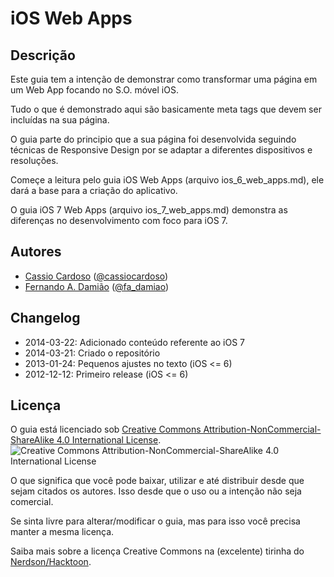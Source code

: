 # iOS Web Apps

## Descrição

Este guia tem a intenção de demonstrar como transformar uma página em um Web App focando no S.O. móvel iOS.

Tudo o que é demonstrado aqui são basicamente meta tags que devem ser incluídas na sua página.

O guia parte do principio que a sua página foi desenvolvida seguindo técnicas de Responsive Design por se adaptar a diferentes dispositivos e resoluções.

Começe a leitura pelo guia iOS Web Apps (arquivo ios_6_web_apps.md), ele dará a base para a criação do aplicativo.

O guia iOS 7 Web Apps (arquivo ios_7_web_apps.md) demonstra as diferenças no desenvolvimento com foco para iOS 7.

## Autores

 * [Cassio Cardoso](https://github.com/cassiocardoso) ([@cassiocardoso](https://twitter.com/cassiocardoso/))
 * [Fernando A. Damião](https://github.com/fadamiao) ([@fa_damiao](https://twitter.com/fa_damiao/))

## Changelog

 * 2014-03-22: Adicionado conteúdo referente ao iOS 7
 * 2014-03-21: Criado o repositório
 * 2013-01-24: Pequenos ajustes no texto (iOS <= 6)
 * 2012-12-12: Primeiro release (iOS <= 6)

## Licença

O guia está licenciado sob [Creative Commons Attribution-NonCommercial-ShareAlike 4.0 International License](http://creativecommons.org/licenses/by-nc-sa/4.0/). ![Creative Commons Attribution-NonCommercial-ShareAlike 4.0 International License](http://i.creativecommons.org/l/by-nc-sa/4.0/88x31.png)

O que significa que você pode baixar, utilizar e até distribuir desde que sejam citados os autores. Isso desde que o uso ou a intenção não seja comercial.

Se sinta livre para alterar/modificar o guia, mas para isso você precisa manter a mesma licença.

Saiba mais sobre a licença Creative Commons na (excelente) tirinha do [Nerdson/Hacktoon](http://labs.hacktoon.com/docs/creative-commons/).
